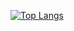 [![Top Langs](https://github-readme-stats.vercel.app/api/top-langs/?username=ArcadeDan&theme=gruvbox&show_icons=true&exclude_repo=JoJo-s-Bizarre-Rimworld&layout=compact)](https://github.com/anuraghazra/github-readme-stats)
